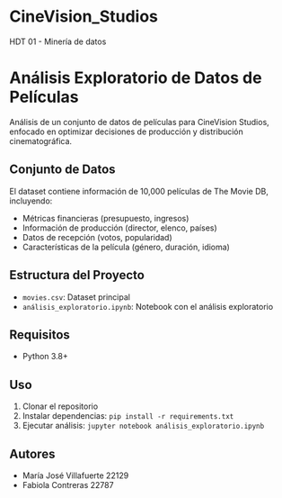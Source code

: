 # CineVision_Studios
HDT 01 - Minería de datos

# Análisis Exploratorio de Datos de Películas

Análisis de un conjunto de datos de películas para CineVision Studios, enfocado en optimizar decisiones de producción y distribución cinematográfica.

## Conjunto de Datos

El dataset contiene información de 10,000 películas de The Movie DB, incluyendo:
- Métricas financieras (presupuesto, ingresos)
- Información de producción (director, elenco, países)
- Datos de recepción (votos, popularidad)
- Características de la película (género, duración, idioma)

## Estructura del Proyecto

- `movies.csv`: Dataset principal
- `análisis_exploratorio.ipynb`: Notebook con el análisis exploratorio


## Requisitos

- Python 3.8+

## Uso

1. Clonar el repositorio
2. Instalar dependencias: `pip install -r requirements.txt`
3. Ejecutar análisis: `jupyter notebook análisis_exploratorio.ipynb`

## Autores

- María José Villafuerte 22129
- Fabiola Contreras 22787
